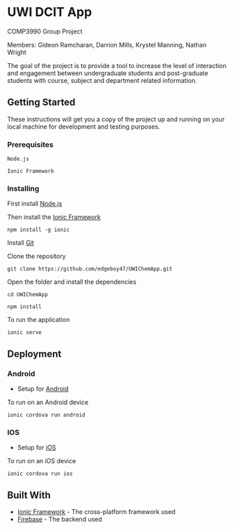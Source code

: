 # UWI DCIT App
COMP3990 Group Project

Members:  Gideon Ramcharan, Darrion Mills, Krystel Manning, Nathan Wright

The goal of the project is to provide a tool to increase the level of interaction and engagement between undergraduate students and post-graduate students with course, subject and 
department related information.

## Getting Started

These instructions will get you a copy of the project up and running on your local machine for development and testing purposes.

### Prerequisites


```
Node.js

Ionic Framework
```

### Installing

First install [Node.js](https://nodejs.org/en/download/)

Then install the [Ionic Framework](https://ionicframework.com/framework)

```
npm install -g ionic
```

Install [Git](https://git-scm.com/downloads)

Clone the repository

```
git clone https://github.com/edgeboy47/UWIChemApp.git
```

Open the folder and install the dependencies
```
cd UWIChemApp

npm install
```

To run the application
```
ionic serve
```

## Deployment

### Android
* Setup for [Android](https://cordova.apache.org/docs/en/7.x/guide/platforms/android/)

To run on an Android device

```
ionic cordova run android
```

### IOS
* Setup for [iOS](https://cordova.apache.org/docs/en/7.x/guide/platforms/ios/)

To run on an iOS device
```
ionic cordova run ios
```

## Built With

* [Ionic Framework](https://ionicframework.com/) - The cross-platform framework used
* [Firebase](https://firebase.google.com/) - The backend used